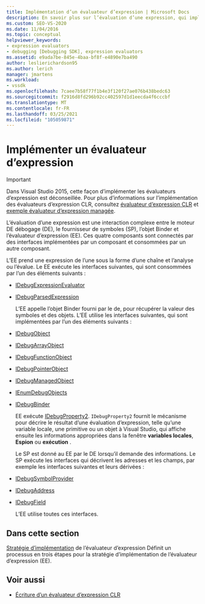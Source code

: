 ```yaml
---
title: Implémentation d’un évaluateur d’expression | Microsoft Docs
description: En savoir plus sur l’évaluation d’une expression, qui implique le moteur de débogage, le fournisseur de symboles, l’objet Binder et l’évaluateur d’expression.
ms.custom: SEO-VS-2020
ms.date: 11/04/2016
ms.topic: conceptual
helpviewer_keywords:
- expression evaluators
- debugging [Debugging SDK], expression evaluators
ms.assetid: e9ada7be-845e-4baa-bf8f-e4890e7ba490
author: leslierichardson95
ms.author: lerich
manager: jmartens
ms.workload:
- vssdk
ms.openlocfilehash: 7caee7b58f77f1b4e3f120f27ae076b438bedc63
ms.sourcegitcommit: f2916d8fd296b92cc402597d1d1eecda4f6cccbf
ms.translationtype: MT
ms.contentlocale: fr-FR
ms.lasthandoff: 03/25/2021
ms.locfileid: "105059871"
---
```

# <a name="implement-an-expression-evaluator"></a>Implémenter un évaluateur d’expression
> [!IMPORTANT]
> Dans Visual Studio 2015, cette façon d’implémenter les évaluateurs d’expression est déconseillée. Pour plus d’informations sur l’implémentation des évaluateurs d’expression CLR, consultez [évaluateur d’expression CLR](https://github.com/Microsoft/ConcordExtensibilitySamples/wiki/CLR-Expression-Evaluators) et [exemple évaluateur d’expression managée](https://github.com/Microsoft/ConcordExtensibilitySamples/wiki/Managed-Expression-Evaluator-Sample).

 L’évaluation d’une expression est une interaction complexe entre le moteur DE débogage (DE), le fournisseur de symboles (SP), l’objet Binder et l’évaluateur d’expression (EE). Ces quatre composants sont connectés par des interfaces implémentées par un composant et consommées par un autre composant.

 L’EE prend une expression de l’une sous la forme d’une chaîne et l’analyse ou l’évalue. Le EE exécute les interfaces suivantes, qui sont consommées par l’un des éléments suivants :

- [IDebugExpressionEvaluator](../../extensibility/debugger/reference/idebugexpressionevaluator.md)

- [IDebugParsedExpression](../../extensibility/debugger/reference/idebugparsedexpression.md)

  L’EE appelle l’objet Binder fourni par le de, pour récupérer la valeur des symboles et des objets. L’EE utilise les interfaces suivantes, qui sont implémentées par l’un des éléments suivants :

- [IDebugObject](../../extensibility/debugger/reference/idebugobject.md)

- [IDebugArrayObject](../../extensibility/debugger/reference/idebugarrayobject.md)

- [IDebugFunctionObject](../../extensibility/debugger/reference/idebugfunctionobject.md)

- [IDebugPointerObject](../../extensibility/debugger/reference/idebugpointerobject.md)

- [IDebugManagedObject](../../extensibility/debugger/reference/idebugmanagedobject.md)

- [IEnumDebugObjects](../../extensibility/debugger/reference/ienumdebugobjects.md)

- [IDebugBinder](../../extensibility/debugger/reference/idebugbinder.md)

  EE exécute [IDebugProperty2](../../extensibility/debugger/reference/idebugproperty2.md). `IDebugProperty2` fournit le mécanisme pour décrire le résultat d’une évaluation d’expression, telle qu’une variable locale, une primitive ou un objet à Visual Studio, qui affiche ensuite les informations appropriées dans la fenêtre **variables locales**, **Espion** ou **exécution** .

  Le SP est donné au EE par le DE lorsqu’il demande des informations. Le SP exécute les interfaces qui décrivent les adresses et les champs, par exemple les interfaces suivantes et leurs dérivées :

- [IDebugSymbolProvider](../../extensibility/debugger/reference/idebugsymbolprovider.md)

- [IDebugAddress](../../extensibility/debugger/reference/idebugaddress.md)

- [IDebugField](../../extensibility/debugger/reference/idebugfield.md)

  L’EE utilise toutes ces interfaces.

## <a name="in-this-section"></a>Dans cette section
 [Stratégie d’implémentation](../../extensibility/debugger/expression-evaluator-implementation-strategy.md) de l’évaluateur d’expression Définit un processus en trois étapes pour la stratégie d’implémentation de l’évaluateur d’expression (EE).

## <a name="see-also"></a>Voir aussi
- [Écriture d’un évaluateur d’expression CLR](../../extensibility/debugger/writing-a-common-language-runtime-expression-evaluator.md)
